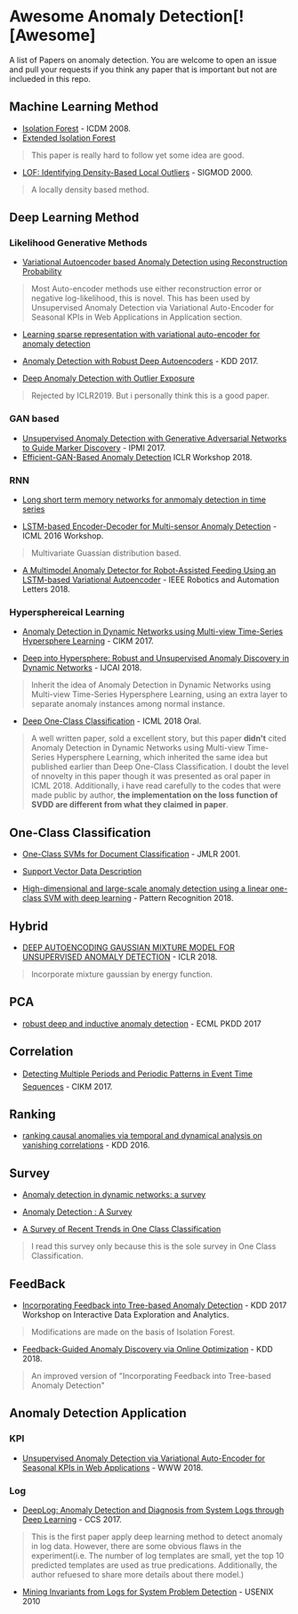 # Awesome Anomaly Detection[![Awesome]
A list of Papers on anomaly detection.
You are welcome to open an issue and pull your requests if you think any paper that is important but not are inclueded in this repo.


## Machine Learning Method
- [Isolation Forest](https://cs.nju.edu.cn/zhouzh/zhouzh.files/publication/icdm08b.pdf) - ICDM 2008.
- [Extended Isolation Forest](http://matias-ck.com/files/papers/Extended_Isolation_Forest.pdf) 
> This paper is really hard to follow yet some idea are good.
- [LOF: Identifying Density-Based Local Outliers](http://www.dbs.ifi.lmu.de/Publikationen/Papers/LOF.pdf) - SIGMOD 2000.
> A locally density based method.


## Deep Learning Method
### Likelihood Generative Methods
- [Variational Autoencoder based Anomaly Detection using Reconstruction Probability](http://dm.snu.ac.kr/static/docs/TR/SNUDM-TR-2015-03.pdf)  
> Most Auto-encoder methods use either reconstruction error or negative log-likelihood, this is novel. This has been used by Unsupervised Anomaly Detection via Variational Auto-Encoder for Seasonal KPIs in Web Applications in Application section.
- [Learning sparse representation with variational auto-encoder for anomaly detection](https://ieeexplore.ieee.org/document/8386760/)

- [Anomaly Detection with Robust Deep Autoencoders](http://dl.acm.org/authorize?N33358) - KDD 2017.

- [Deep Anomaly Detection with Outlier Exposure](https://github.com/hendrycks/outlier-exposure) 
> Rejected by ICLR2019. But i personally think this is a good paper.

### GAN based
- [Unsupervised Anomaly Detection with Generative Adversarial Networks to Guide Marker Discovery](https://arxiv.org/pdf/1703.05921.pdf) - IPMI 2017.
- [Efficient-GAN-Based Anomaly Detection](https://github.com/houssamzenati/Efficient-GAN-Anomaly-Detection) ICLR Workshop 2018.

### RNN

- [Long short term memory networks for anmomaly detection in time series](https://www.elen.ucl.ac.be/Proceedings/esann/esannpdf/es2015-56.pdf)

- [LSTM-based Encoder-Decoder for Multi-sensor Anomaly Detection](https://arxiv.org/pdf/1607.00148.pdf) - ICML 2016 Workshop. 
> Multivariate Guassian distribution based.

- [A Multimodel Anomaly Detector for Robot-Assisted Feeding Using an LSTM-based Variational Autoencoder](https://arxiv.org/pdf/1711.00614.pdf) - IEEE Robotics and Automation Letters 2018. 

### Hypersphereical Learning

- [Anomaly Detection in Dynamic Networks using Multi-view Time-Series Hypersphere Learning](https://dl.acm.org/citation.cfm?id=3132964) - CIKM 2017.

- [Deep into Hypersphere: Robust and Unsupervised Anomaly Discovery in Dynamic Networks](https://www.ijcai.org/proceedings/2018/0378.pdf) - IJCAI 2018. 
> Inherit the idea of Anomaly Detection in Dynamic Networks using Multi-view Time-Series Hypersphere Learning, using an extra layer to separate anomaly instances among normal instance.

- [Deep One-Class Classification](http://proceedings.mlr.press/v80/ruff18a/ruff18a.pdf) - ICML 2018 Oral.
> A well written paper, sold a excellent story, but this paper **didn't** cited Anomaly Detection in Dynamic Networks using Multi-view Time-Series Hypersphere Learning, which inherited the same idea but published earlier than Deep One-Class Classification. I doubt the level of nnovelty in this paper though it was presented as oral paper in ICML 2018. Additionally, i have read carefully to the codes that were made public by author, **the implementation on the loss function of SVDD are different from what they claimed in paper**.

## One-Class Classification

- [One-Class SVMs for Document Classification](http://www.jmlr.org/papers/volume2/manevitz01a/manevitz01a.pdf) - JMLR 2001. 
- [Support Vector Data Description](http://citeseerx.ist.psu.edu/viewdoc/download?doi=10.1.1.100.1425&rep=rep1&type=pdf) 

- [High-dimensional and large-scale anomaly detection using a linear one-class SVM with deep learning](https://www.sciencedirect.com/science/article/abs/pii/S0031320316300267) - Pattern Recognition 2018.

## Hybrid

- [DEEP AUTOENCODING GAUSSIAN MIXTURE MODEL FOR UNSUPERVISED ANOMALY DETECTION](https://www.cs.ucsb.edu/~bzong/doc/iclr18-dagmm.pdf) - ICLR 2018.
> Incorporate mixture gaussian by energy function.

## PCA

- [robust deep and inductive anomaly detection](https://arxiv.org/abs/1704.06743) - ECML PKDD 2017

## Correlation

- [Detecting Multiple Periods and Periodic Patterns in Event Time Sequences](http://chaozhang.org/papers/cikm17a.pdf) - CIKM 2017.

## Ranking

- [ranking causal anomalies via temporal and dynamical analysis on vanishing correlations](https://www.kdd.org/kdd2016/papers/files/rfp0445-chengAemb.pdf) - KDD 2016.

## Survey

- [Anomaly detection in dynamic networks: a survey](https://onlinelibrary.wiley.com/doi/pdf/10.1002/wics.1347)

- [Anomaly Detection : A Survey](http://cucis.ece.northwestern.edu/projects/DMS/publications/AnomalyDetection.pdf)

- [A Survey of Recent Trends in One Class Classification](https://link.springer.com/chapter/10.1007/978-3-642-17080-5_21) 
> I read this survey only because this is the sole survey in One Class Classification.

## FeedBack
- [Incorporating Feedback into Tree-based Anomaly Detection](https://github.com/ai/size-limit) - KDD 2017 Workshop on Interactive Data Exploration and Analytics. 
> Modifications are made on the basis of Isolation Forest.
- [Feedback-Guided Anomaly Discovery via Online Optimization](http://web.engr.oregonstate.edu/~afern/papers/kdd18-siddiqui.pdf) - KDD 2018.
> An improved version of "Incorporating Feedback into Tree-based Anomaly Detection"


## Anomaly Detection Application

### KPI
- [Unsupervised Anomaly Detection via Variational Auto-Encoder for Seasonal KPIs in Web Applications](https://arxiv.org/pdf/1802.03903) - WWW 2018.
### Log

- [DeepLog: Anomaly Detection and Diagnosis from System Logs through Deep Learning](https://acmccs.github.io/papers/p1285-duA.pdf) - CCS 2017. 
> This is the first paper apply deep learning method to detect anomaly in log data. However, there are some obvious flaws in the experiment(i.e. The number of log templates are small, yet the top 10 predicted templates are used as true predications. Additionally, the author refuesed to share more details about there model.)

- [Mining Invariants from Logs for System Problem Detection](https://www.usenix.org/legacy/event/atc10/tech/slides/lou.pdf) - USENIX 2010












